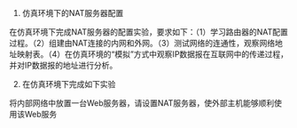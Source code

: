 1. 仿真环境下的NAT服务器配置

在仿真环境下完成NAT服务器的配置实验，要求如下：（1）学习路由器的NAT配置过程。（2）组建由NAT连接的内网和外网。（3）测试网络的连通性，观察网络地址映射表。（4）在仿真环境的“模拟”方式中观察IP数据报在互联网中的传递过程，并对IP数据报的地址进行分析。

2. 在仿真环境下完成如下实验

将内部网络中放置一台Web服务器，请设置NAT服务器，使外部主机能够顺利使用该Web服务

